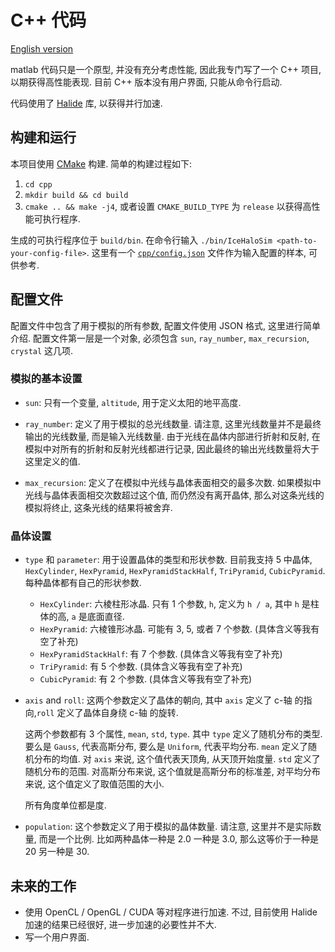 # C++ 代码

[English version](README.md)

matlab 代码只是一个原型, 并没有充分考虑性能, 因此我专门写了一个 C++ 项目, 以期获得高性能表现.
目前 C++ 版本没有用户界面, 只能从命令行启动.

代码使用了 [Halide](http://halide-lang.org/) 库, 以获得并行加速.

## 构建和运行

本项目使用 [CMake](https://cmake.org/) 构建. 简单的构建过程如下:

1. `cd cpp`
2. `mkdir build && cd build`
3. `cmake .. && make -j4`, 或者设置 `CMAKE_BUILD_TYPE` 为 `release` 以获得高性能可执行程序.

生成的可执行程序位于 `build/bin`. 在命令行输入 
`./bin/IceHaloSim <path-to-your-config-file>`. 这里有一个 [`cpp/config.json`](./config.json) 文件作为输入配置的样本, 可供参考.

## 配置文件

配置文件中包含了用于模拟的所有参数, 配置文件使用 JSON 格式, 这里进行简单介绍. 
配置文件第一层是一个对象, 必须包含 `sun`, `ray_number`,
`max_recursion`, `crystal` 这几项.

### 模拟的基本设置

* `sun`:
只有一个变量, `altitude`, 用于定义太阳的地平高度.

* `ray_number`:
定义了用于模拟的总光线数量. 请注意, 这里光线数量并不是最终输出的光线数量, 而是输入光线数量. 由于光线在晶体内部进行折射和反射,
在模拟中对所有的折射和反射光线都进行记录, 因此最终的输出光线数量将大于这里定义的值.

* `max_recursion`:
定义了在模拟中光线与晶体表面相交的最多次数. 如果模拟中光线与晶体表面相交次数超过这个值, 而仍然没有离开晶体,
那么对这条光线的模拟将终止, 这条光线的结果将被舍弃.

### 晶体设置

* `type` 和 `parameter`:
用于设置晶体的类型和形状参数. 目前我支持 5 中晶体,
`HexCylinder`, `HexPyramid`, `HexPyramidStackHalf`, `TriPyramid`, `CubicPyramid`.
每种晶体都有自己的形状参数.

  * `HexCylinder`: 六棱柱形冰晶.
  只有 1 个参数, `h`, 定义为 `h / a`, 其中 `h` 是柱体的高, `a` 是底面直径.
  * `HexPyramid`: 六棱锥形冰晶.
  可能有 3, 5, 或者 7 个参数. (具体含义等我有空了补充)
  * `HexPyramidStackHalf`:
  有 7 个参数. (具体含义等我有空了补充)
  * `TriPyramid`:
  有 5 个参数. (具体含义等我有空了补充)
  * `CubicPyramid`:
  有 2 个参数. (具体含义等我有空了补充)

* `axis` and `roll`:
这两个参数定义了晶体的朝向, 其中 `axis` 定义了 c-轴 的指向,`roll` 定义了晶体自身绕 c-轴 的旋转.

  这两个参数都有 3 个属性, `mean`, `std`, `type`. 其中 `type` 定义了随机分布的类型. 要么是 `Gauss`, 
代表高斯分布, 要么是 `Uniform`, 代表平均分布. `mean` 定义了随机分布的均值. 对 `axis` 来说, 
这个值代表天顶角, 从天顶开始度量.
`std` 定义了随机分布的范围. 对高斯分布来说, 这个值就是高斯分布的标准差,
对平均分布来说, 这个值定义了取值范围的大小.

  所有角度单位都是度.

* `population`:
这个参数定义了用于模拟的晶体数量. 请注意, 这里并不是实际数量, 而是一个比例. 比如两种晶体一种是 2.0 一种是 3.0,
那么这等价于一种是 20 另一种是 30.

## 未来的工作

* 使用 OpenCL / OpenGL / CUDA 等对程序进行加速. 不过, 目前使用 Halide 加速的结果已经很好, 进一步加速的必要性并不大.
* 写一个用户界面.
